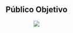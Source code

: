 <h2 align="center"
  >Público Objetivo</h2>
 
<p align="center"><img src="https://github.com/Jramo5/Launch-X-Latam-MisionFrontEnd/blob/main/INTRO/Practicas/3-%20Publico%20objetivo/Publico%20objetivo.png?raw=true"></p>
